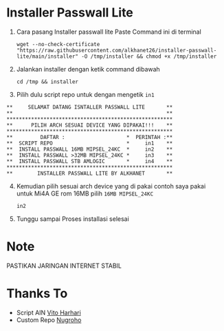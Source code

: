 # Installer Passwall Lite
1. Cara pasang Installer passwall lite
   Paste Command ini di terminal
   ```
   wget --no-check-certificate "https://raw.githubusercontent.com/alkhanet26/installer-passwall-lite/main/installer" -O /tmp/installer && chmod +x /tmp/installer
   ```
2. Jalankan installer dengan ketik command dibawah
   ```
   cd /tmp && installer
3. Pilih dulu script repo untuk dengan mengetik ``in1``
```
**     SELAMAT DATANG ISNTALLER PASSWALL LITE       **
**                                                  **
******************************************************
**      PILIH ARCH SESUAI DEVICE YANG DIPAKAI!!!    **
******************************************************
**         DAFTAR :                    *  PERINTAH :**
**  SCRIPT REPO                        *     in1    **
**  INSTALL PASSWALL 16MB MIPSEL_24KC  *     in2    **
**  INSTALL PASSWALL >32MB MIPSEL_24KC *     in3    **
**  INSTALL PASSWALL STB AMLOGIC       *     in4    **
******************************************************
**        INSTALLER PASSWALL LITE BY ALKHANET       **
```
4. Kemudian pilih sesuai arch device yang di pakai contoh saya pakai untuk Mi4A GE rom 16MB pilih ``16MB MIPSEL_24KC``
   ```
   in2
   ```
5. Tunggu sampai Proses installasi selesai

# Note 
  PASTIKAN JARINGAN INTERNET STABIL
  
# Thanks To
- Script AIN [Vito Harhari](https://github.com/vitoharhari)
- Custom Repo [Nugroho](https://github.com/lrdrdn) 
